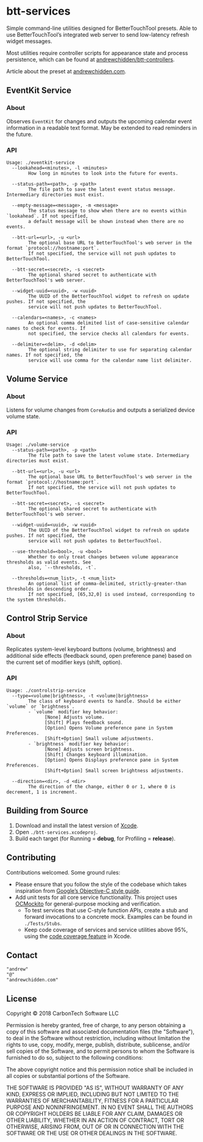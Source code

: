 btt-services
============

Simple command-line utilities designed for BetterTouchTool presets. Able to use BetterTouchTool’s integrated web server to send low-latency refresh widget messages.

Most utilities require controller scripts for appearance state and process persistence, which can be found at [andrewchidden/btt-controllers](https://github.com/andrewchidden/btt-controllers).

Article about the preset at [andrewchidden.com](https://andrewchidden.com/long-live-the-macbook-pro-with-touch-bar/).

## EventKit Service

### About

Observes `EventKit` for changes and outputs the upcoming calendar event information in a readable text format. May be extended to read reminders in the future.

### API

```
Usage: ./eventkit-service
  --lookahead=<minutes>, -l <minutes>
        How long in minutes to look into the future for events.

  --status-path=<path>, -p <path>
        The file path to save the latest event status message. Intermediary directories must exist.

  --empty-message=<message>, -m <message>
        The status message to show when there are no events within `lookahead`. If not specified,
        a default message will be shown instead when there are no events.

  --btt-url=<url>, -u <url>
        The optional base URL to BetterTouchTool's web server in the format `protocol://hostname:port`.
        If not specified, the service will not push updates to BetterTouchTool.

  --btt-secret=<secret>, -s <secret>
        The optional shared secret to authenticate with BetterTouchTool's web server.

  --widget-uuid=<uuid>, -w <uuid>
        The UUID of the BetterTouchTool widget to refresh on update pushes. If not specified, the
        service will not push updates to BetterTouchTool.

  --calendars=<names>, -c <names>
        An optional comma delimited list of case-sensitive calendar names to check for events. If
        not specified, the service checks all calendars for events.

  --delimiter=<delim>, -d <delim>
        The optional string delimiter to use for separating calendar names. If not specified, the
        service will use comma for the calendar name list delimiter.
```

## Volume Service

### About

Listens for volume changes from `CoreAudio` and outputs a serialized device volume state.

### API

```
Usage: ./volume-service
  --status-path=<path>, -p <path>
        The file path to save the latest volume state. Intermediary directories must exist.

  --btt-url=<url>, -u <url>
        The optional base URL to BetterTouchTool's web server in the format `protocol://hostname:port`.
        If not specified, the service will not push updates to BetterTouchTool.

  --btt-secret=<secret>, -s <secret>
        The optional shared secret to authenticate with BetterTouchTool's web server.

  --widget-uuid=<uuid>, -w <uuid>
        The UUID of the BetterTouchTool widget to refresh on update pushes. If not specified, the
        service will not push updates to BetterTouchTool.

  --use-threshold=<bool>, -u <bool>
        Whether to only treat changes between volume appearance thresholds as valid events. See
        also, `--thresholds, -t`.

  --thresholds=<num_list>, -t <num_list>
        An optional list of comma-delimited, strictly-greater-than thresholds in descending order.
        If not specified, [65,32,0] is used instead, corresponding to the system thresholds.
```

## Control Strip Service

### About

Replicates system-level keyboard buttons (volume, brightness) and additional side effects (feedback sound, open preference pane) based on the current set of modifier keys (shift, option).

### API

```
Usage: ./controlstrip-service
  --type=<volume|brightness>, -t <volume|brightness>
        The class of keyboard events to handle. Should be either `volume` or `brightness`.
        - `volume` modifier key behavior:
              [None] Adjusts volume.
              [Shift] Plays feedback sound.
              [Option] Opens Volume preference pane in System Preferences.
              [Shift+Option] Small volume adjustments.
        - `brightness` modifier key behavior:
              [None] Adjusts screen brightness.
              [Shift] Changes keyboard illumination.
              [Option] Opens Displays preference pane in System Preferences.
              [Shift+Option] Small screen brightness adjustments.

  --direction=<dir>, -d <dir>
        The direction of the change, either 0 or 1, where 0 is decrement, 1 is increment.
```

## Building from Source

1. Download and install the latest version of [Xcode](https://developer.apple.com/xcode/).
2. Open `./btt-services.xcodeproj`.
3. Build each target (for Running = **debug**, for Profiling = **release**).

## Contributing

Contributions welcomed. Some ground rules:

- Please ensure that you follow the style of the codebase which takes inspiration from [Google’s Objective-C style guide](https://google.github.io/styleguide/objcguide.html).
- Add unit tests for all core service functionality. This project uses [OCMockito](https://github.com/jonreid/OCMockito) for general-purpose mocking and verification.
	- To test services that use C-style function APIs, create a stub and forward invocations to a concrete mock. Examples can be found in `./Tests/Stubs`.
	- Keep code coverage of services and service utilities above 95%, using the [code coverage feature](https://www.bignerdranch.com/blog/weve-got-you-covered/) in Xcode.

## Contact

```
"andrew"
"@"
"andrewchidden.com"
```

## License

Copyright © 2018 CarbonTech Software LLC

Permission is hereby granted, free of charge, to any person obtaining a copy of this software and associated documentation files (the "Software"), to deal in the Software without restriction, including without limitation the rights to use, copy, modify, merge, publish, distribute, sublicense, and/or sell copies of the Software, and to permit persons to whom the Software is furnished to do so, subject to the following conditions:

The above copyright notice and this permission notice shall be included in all copies or substantial portions of the Software.

THE SOFTWARE IS PROVIDED "AS IS", WITHOUT WARRANTY OF ANY KIND, EXPRESS OR IMPLIED, INCLUDING BUT NOT LIMITED TO THE WARRANTIES OF MERCHANTABILITY, FITNESS FOR A PARTICULAR PURPOSE AND NONINFRINGEMENT. IN NO EVENT SHALL THE AUTHORS OR COPYRIGHT HOLDERS BE LIABLE FOR ANY CLAIM, DAMAGES OR OTHER LIABILITY, WHETHER IN AN ACTION OF CONTRACT, TORT OR OTHERWISE, ARISING FROM, OUT OF OR IN CONNECTION WITH THE SOFTWARE OR THE USE OR OTHER DEALINGS IN THE SOFTWARE.